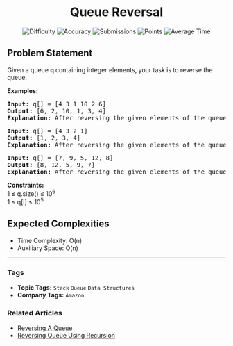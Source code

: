 <h1 align="center">Queue Reversal</h1>

<p align="center">
  <img alt="Difficulty" title="Difficulty" src="https://custom-icon-badges.demolab.com/badge/Difficulty: Easy-1F222E?style=for-the-badge&logoColor=white&logo=fire"/>
  <img alt="Accuracy" title="Accuracy" src="https://custom-icon-badges.demolab.com/badge/Accuracy: 77.98%25-1F222E?style=for-the-badge&logoColor=white&logo=target"/>
  <img alt="Submissions" title="Submissions" src="https://custom-icon-badges.demolab.com/badge/Submissions: 141K+-1F222E?style=for-the-badge&logoColor=white&logo=repo"/>
  <img alt="Points" title="Points" src="https://custom-icon-badges.demolab.com/badge/Points: 2-1F222E?style=for-the-badge&logoColor=white&logo=award"/>
  <img alt="Average Time" title="Average Time" src="https://custom-icon-badges.demolab.com/badge/Average%20Time: N/A-1F222E?style=for-the-badge&logoColor=white&logo=clock"/>
</p>

## Problem Statement

Given a queue <b>q </b>containing integer elements, your task is to reverse the queue.

<b>Examples:</b>

<pre><b>Input: </b>q[] = [4 3 1 10 2 6]
<b>Output: </b>[6, 2, 10, 1, 3, 4]
<b>Explanation: </b>After reversing the given elements of the queue, the resultant queue will be 6 2 10 1 3 4.
</pre>

<pre><b>Input: </b>q[] = [4 3 2 1]
<b>Output: </b>[1, 2, 3, 4]
<b>Explanation: </b>After reversing the given elements of the queue, the resultant queue will be 1 2 3 4.</pre>

<pre><b>Input: </b>q[] = [7, 9, 5, 12, 8]
<b>Output: </b>[8, 12, 5, 9, 7]
<b>Explanation: </b>After reversing the given elements of the queue, the resultant queue will be 8, 12, 5, 9, 7.</pre>

<b>Constraints:</b><br>1 ≤ q.size() ≤ 10<sup>6</sup><br>1 ≤ q[i] ≤ 10<sup>5</sup>

## Expected Complexities
- Time Complexity: O(n)
- Auxiliary Space: O(n)

<hr>

### Tags
- **Topic Tags:** `Stack` `Queue` `Data Structures`
- **Company Tags:** `Amazon`

### Related Articles
- [Reversing A Queue](https://www.geeksforgeeks.org/reversing-a-queue/)
- [Reversing Queue Using Recursion](https://www.geeksforgeeks.org/reversing-queue-using-recursion/)

